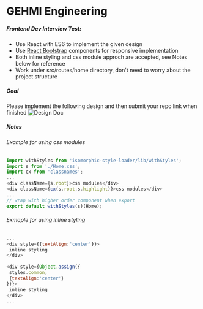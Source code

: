 # GEHMI Engineering
##### Frontend Dev Interview Test:
 - Use React with ES6 to implement the given design 
 - Use [React Bootstrap](https://react-bootstrap.github.io/components.html) components for responsive implementation
 - Both inline styling and css module approch are accepted, see Notes below for reference 
 - Work under src/routes/home directory, don't need to worry about the project structure 
##### Goal
Please implement the following design and then submit your repo link when finished 
 ![Design Doc](http://www.purelybranded.com/wp-content/uploads/2012/09/responsive-web-design-a-working-example.gif)

##### Notes
###### Example for using css modules
```javascript
import withStyles from 'isomorphic-style-loader/lib/withStyles';
import s from './Home.css';
import cx from 'classnames';
...
<div className={s.root}>css modules</div>
<div className={cx(s.root,s.highlight)}>css modules</div>
...
// wrap with higher order component when export
export default withStyles(s)(Home);
```

###### Exmaple for using inline styling
```javascript
...
<div style={{textAlign:'center'}}>
 inline styling
</div>
  
<div style={Object.assign({
 styles.common,
 {textAlign:'center'}
})}>
 inline styling
</div>
...
```
